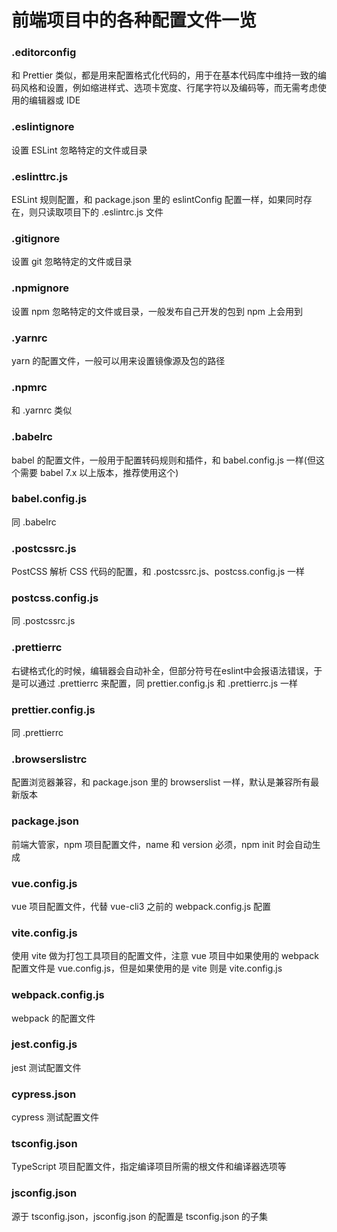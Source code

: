 # 前端项目中的各种配置文件一览

### .editorconfig
和 Prettier 类似，都是用来配置格式化代码的，用于在基本代码库中维持一致的编码风格和设置，例如缩进样式、选项卡宽度、行尾字符以及编码等，而无需考虑使用的编辑器或 IDE

### .eslintignore
设置 ESLint 忽略特定的文件或目录

### .eslinttrc.js
ESLint 规则配置，和 package.json 里的 eslintConfig 配置一样，如果同时存在，则只读取项目下的 .eslintrc.js 文件

### .gitignore
设置 git 忽略特定的文件或目录

### .npmignore
设置 npm 忽略特定的文件或目录，一般发布自己开发的包到 npm 上会用到

### .yarnrc
yarn 的配置文件，一般可以用来设置镜像源及包的路径

### .npmrc
和 .yarnrc 类似

### .babelrc
babel 的配置文件，一般用于配置转码规则和插件，和 babel.config.js 一样(但这个需要 babel 7.x  以上版本，推荐使用这个)

### babel.config.js
同 .babelrc

### .postcssrc.js
PostCSS 解析 CSS 代码的配置，和 .postcssrc.js、postcss.config.js 一样

### postcss.config.js
同 .postcssrc.js

### .prettierrc
右键格式化的时候，编辑器会自动补全，但部分符号在eslint中会报语法错误，于是可以通过 .prettierrc 来配置，同 prettier.config.js 和 .prettierrc.js 一样

### prettier.config.js
同 .prettierrc

### .browserslistrc
配置浏览器兼容，和 package.json 里的 browserslist 一样，默认是兼容所有最新版本

### package.json
前端大管家，npm 项目配置文件，name 和 version 必须，npm init 时会自动生成

### vue.config.js
vue 项目配置文件，代替 vue-cli3 之前的 webpack.config.js 配置

### vite.config.js
使用 vite 做为打包工具项目的配置文件，注意 vue 项目中如果使用的 webpack 配置文件是 vue.config.js，但是如果使用的是 vite 则是 vite.config.js

### webpack.config.js
webpack 的配置文件

### jest.config.js
jest 测试配置文件

### cypress.json
cypress 测试配置文件

### tsconfig.json
TypeScript 项目配置文件，指定编译项目所需的根文件和编译器选项等

### jsconfig.json
源于 tsconfig.json，jsconfig.json 的配置是 tsconfig.json 的子集